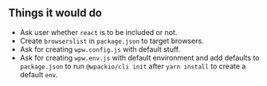 ## Things it would do

-   Ask user whether `react` is to be included or not.
-   Create `browserslist` in `package.json` to target browsers.
-   Ask for creating `wpw.config.js` with default stuff.
-   Ask for creating `wpw.env.js` with default environment and add defaults to `package.json` to run `@wpackio/cli init` after `yarn install` to create a default `env`.
